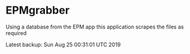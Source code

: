 # EPMgrabber
Using a database from the EPM app this application scrapes the files as required


Latest backup: Sun Aug 25 00:31:01 UTC 2019
